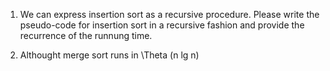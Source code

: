 <script type="text/javascript" src="http://cdn.mathjax.org/mathjax/latest/MathJax.js?config=default"></script>

1. We can express insertion sort as a recursive procedure. Please write the pseudo-code for insertion sort in a recursive fashion and provide the recurrence of the runnung time.

2. Althought merge sort runs in \Theta (n lg n)
